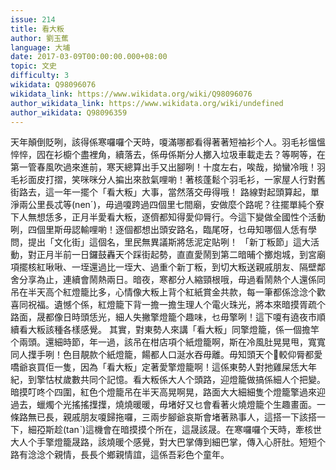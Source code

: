 ```yaml
---
issue: 214
title: 看大粄
author: 劉玉蕉
language: 大埔
date: 2017-03-09T00:00:00.000+08:00
topic: 文史
difficulty: 3
wikidata: Q98096076
wikidata_link: https://www.wikidata.org/wiki/Q98096076
author_wikidata_link: https://www.wikidata.org/wiki/undefined
author_wikidata: Q98096359
---
```

天年顛倒貶咧，該得係寒囉囉个天時，嗄滿哪都看得著著短袖衫个人。羽毛衫慍慍悴悴，囥在衫櫥个盡裡角，續落去，係毋係斯分人擲入垃圾車載走去？等啊等，在第一管春風吹過來進前，寒天總算出手又出腳咧！十度左右，唉哉，拗蠻冷哦！羽毛衫面皮打摺，笑咪咪分人揙出來敨氣哩喲！著核蓬鬆个羽毛衫，一家屋人行對舊街路去，這一年一擺个「看大粄」大事，當然落交毋得哦！
路線對起頭算起，單淨兩公里長忒等(nenˊ)，毋過嗄跨過四個里七間廟，安做麼个路呢？往擺單純个寮下人無想恁多，正月半愛看大粄，逐儕都知得愛仰脣行。今這下變做全國性个活動咧，四個里斯毋認輸哩喲！逐個都想出頭安路名，臨尾呀，乜毋知哪個人恁有學問，提出「文化街」這個名，里民無異議斯將恁泥定貼咧！
「新丁粄節」這大活動，對正月半前一日鑼鼓轟天个踩街起勢，直直愛鬧到第二暗晡个擲炮城，到宮廟項擺核紅啾啾、一垤還過比一垤大、過重个新丁粄，到切大粄送親戚朋友、隔壁鄰舍分享為止，連續會鬧熱兩日。暗夜，寒都分人縮頸根哦，毋過看鬧熱个人還係同吊在半天高个紅燈籠比多，心情像大粄上背个紅紙賞金共款，每一筆都係淰淰个歡喜同祝福。遺憾个係，紅燈籠下背一擔一擔生理人个電火珠光，將本來暗摸胥疏个路面，晟都像日時頭恁光，細人失撇擎燈籠个趣味，乜毋擎咧！這下嗄有遶夜市順續看大粄該種各樣感覺。
其實，對東勢人來講「看大粄」同擎燈籠，係一個擔竿个兩頭。還細時節，年一過，該吊在柑店項个紙燈籠啊，斯在冷風肚晃晃甩，寬寬同人擛手咧！色目靚款个紙燈籠，餳都人口涎水吞毋離。毋知頭天个𫣆較仰脣都愛嘺爺哀買佢一隻，因為「看大粄」定著愛擎燈籠啊！這係東勢人對扡雞屎恁大年紀，到擎怙杖歲數共同个記憶。看大粄係大人个頭路，迎燈籠做搞係細人个把變。暗摸叮咚个四圍，紅色个燈籠吊在半天高晃啊晃，路面大大細細隻个燈籠擎過來迎過去，蠟燭个光搖搖擛擛，燒燒暖暖，毋堵好又乜會看著火燒燈籠个生趣畫面。一條路無已長，親戚朋友嗄歸拖囉，三兩步腳爺哀斯會堵著熟事人，這搭一下該搭一下，細孲斯趁(tanˋ)這機會在暗摸摸个所在，這晟該晟。在寒囉囉个天時，牽核世大人个手擎燈籠晟路，該燒暖个感覺，對大巴掌傳到細巴掌，傳入心肝肚。短短个路有淰淰个親情，長長个鄉親情誼，這係吾彩色个童年。
